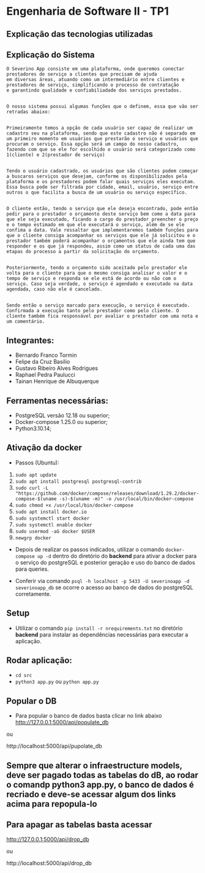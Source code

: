 # Engenharia de Software II - TP1

## Explicação das tecnologias utilizadas



## Explicação do Sistema

    O Severino App consiste em uma plataforma, onde queremos conectar prestadores de serviço a clientes que precisam de ajuda
    em diversas áreas, atuando como um intermediário entre clientes e prestadores de serviço, simplificando o processo de contratação 
    e garantindo qualidade e confiabiliadade dos serviços prestados.


    O nosso sistema possui algumas funções que o definem, essa que vão ser retradas abaixo: 


    Primeiramente temos a opção de cada usuário ser capaz de realizar um cadastro seu na plataforma, sendo que este cadastro não é separado em um primeiro momento em usuários que prestarão o serviço e usuários que procuram o serviço. Essa opção será um campo do nosso cadastro, fazendo com que se ele for escolhido o usuário será categorizado como 1(cliente) e 2(prestador de serviço)


    Tendo o usuário cadastrado, os usuários que são clientes podem começar a buscaros serviços que desejam, conforme os disponibilizados pela plataforma e os prestadores podem falar quais serviços eles executam. Essa busca pode ser filtrada por cidade, email, usuário, serviço entre outros o que facilita a busca de um usuário ou serviço específico.


    O cliente então, tendo o serviço que ele deseja encontrado, pode então pedir para o prestador o orçamento deste serviço bem como a data para que ele seja executado, ficando a cargo do prestador preencher o preço e o tempo estimado em que ele executará o serviço, além de se ele confima a data. Vale ressaltar que implementaremos também funções para que o cliente consiga acompanhar os serviços que ele já solicitou e o prestador também poderá acompanhar o orçamentos que ele ainda tem que responder e os que já respondeu, assim como um status de cada uma das etapas do processo a partir da solicitação do orçamento.


    Posteriormente, tendo o orçamento sido aceitado pelo prestador ele volta para o cliente para que o mesmo consiga analisar o valor e o tempo de serviço e responda se ele está de acordo ou não com o serviço. Caso seja verdade, o serviço é agendado e executado na data agendada, caso não ele é cancelado.


    Sendo então o serviço marcado para execução, o serviço é executado. Confirmada a execução tanto pelo prestador como pelo cliente. O cliente também fica responsável por avaliar o prestador com uma nota e um comentário.
    

## Integrantes:

- Bernardo Franco Tormin
- Felipe da Cruz Basilio
- Gustavo Ribeiro Alves Rodrigues
- Raphael Pedra Paulucci
- Tainan Henrique de Albuquerque

## Ferramentas necessárias:

- PostgreSQL versão 12.18 ou superior;
- Docker-compose 1.25.0 ou superior;
- Python3.10.14;

## Ativação da docker

- Passos (Ubuntu):

1. `sudo apt update`
2. `sudo apt install postgresql postgresql-contrib`
3. `sudo curl -L "https://github.com/docker/compose/releases/download/1.29.2/docker-compose-$(uname -s)-$(uname -m)" -o /usr/local/bin/docker-compose`
4. `sudo chmod +x /usr/local/bin/docker-compose`
5. `sudo apt install docker.io`
6. `sudo systemctl start docker`
7. `sudo systemctl enable docker`
8. `sudo usermod -aG docker $USER`
9. `newgrp docker`

- Depois de realizar os passos indicados, utilizar o comando `docker-compose up -d` dentro do diretório do **backend** para ativar a docker para o serviço do postgreSQL e posterior geração e uso do banco de dados para queries.

- Conferir via comando `psql -h localhost -p 5433 -U severinoapp -d severinoapp_db` se ocorre o acesso ao banco de dados do postgreSQL corretamente.

## Setup

- Utilizar o comando `pip install -r nrequirements.txt` no diretório **backend** para instalar as dependências necessárias para executar a aplicação.

## Rodar aplicação:

- `cd src`
- `python3 app.py` ou `python app.py`

## Popular o DB
- Para popular o banco de dados basta clicar no link abaixo
http://127.0.0.1:5000/api/populate_db

ou

http://localhost:5000/api/pupolate_db


## Sempre que alterar o infraestructure models, deve ser pagado todas as tabelas do dB, ao rodar o comandp python3 app.py, o banco de dados é recriado e deve-se acessar algum dos links acima para repopula-lo

## Para apagar as tabelas basta acessar
http://127.0.0.1:5000/api/drop_db

ou

http://localhost:5000/api/drop_db